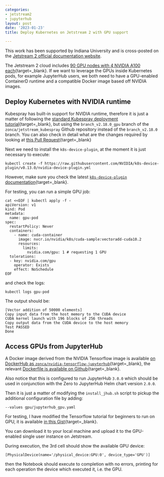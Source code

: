 ```yaml
---
categories:
- jetstream2
- jupyterhub
layout: post
date: '2023-01-23'
title: Deploy Kubernetes on Jetstream 2 with GPU support

---
```


This work has been supported by Indiana University and is cross-posted on the <a href="https://docs.jetstream-cloud.org/general/k8sgpu" rel="canonical">Jetstream 2 official documentation website</a>.

The Jetstream 2 cloud includes [90 GPU nodes with 4 NVIDIA A100 each](https://docs.jetstream-cloud.org/overview/config/){target=\_blank}.
If we want to leverage the GPUs inside Kubernetes pods, for example JupyterHub users, we both need to have a GPU-enabled ContainerD runtime and a compatible Docker image based off NVIDIA images.

## Deploy Kubernetes with NVIDIA runtime

Kubespray has built-in support for NVIDIA runtime, therefore it is just a matter of following the [standard Kubespray deployment tutorial](https://www.zonca.dev/posts/2022-03-31-jetstream2_jupyterhub){target=\_blank}, but using the `branch_v2.18.0_gpu` branch of the `zonca/jetstream_kubespray` Github repository instead of the `branch_v2.18.0` branch.
You can also check in detail what are the changes required by looking at [this Pull Request](https://github.com/zonca/jetstream_kubespray/pull/20){target=\_blank}

Next we need to install the `k8s-device-plugin`, at the moment it is just necessary to execute:

    kubectl create -f https://raw.githubusercontent.com/NVIDIA/k8s-device-plugin/v0.13.0/nvidia-device-plugin.yml

However, make sure you check the latest [`k8s-device-plugin` documentation](https://github.com/NVIDIA/k8s-device-plugin){target=\_blank}.

For testing, you can run a simple GPU job:

```
cat <<EOF | kubectl apply -f -
apiVersion: v1
kind: Pod
metadata:
  name: gpu-pod
spec:
  restartPolicy: Never
  containers:
    - name: cuda-container
      image: nvcr.io/nvidia/k8s/cuda-sample:vectoradd-cuda10.2
      resources:
        limits:
          nvidia.com/gpu: 1 # requesting 1 GPU
  tolerations:
  - key: nvidia.com/gpu
    operator: Exists
    effect: NoSchedule
EOF
```

and check the logs:

    kubectl logs gpu-pod

The output should be:

```
[Vector addition of 50000 elements]
Copy input data from the host memory to the CUDA device
CUDA kernel launch with 196 blocks of 256 threads
Copy output data from the CUDA device to the host memory
Test PASSED
Done
```

## Access GPUs from JupyterHub

A Docker image derived from the NVIDIA Tensorflow image is available [on DockerHub as `zonca/nvidia-tensorflow-jupyterhub`](https://hub.docker.com/r/zonca/nvidia-tensorflow-jupyterhub){target=\_blank}, the relevant [Dockerfile is available on Github](https://github.com/zonca/jupyterhub-deploy-kubernetes-jetstream/blob/master/gpu/nvidia-tensorflow-jupyterhub/Dockerfile){target=\_blank}.

Also notice that this is configured to run JupyterHub `3.0.0` which should be used in conjunction with the Zero to JupyterHub Helm chart version `2.0.0`.

Then it is just a matter of modifying the `install_jhub.sh` script to pickup the additional configuration file by adding:

    --values gpu/jupyterhub_gpu.yaml

For testing, I have modified the Tensorflow tutorial for beginners to run on GPU, it is available [in this Gist](https://gist.github.com/zonca/3da7896544da9881fe9081a441964a26){target=\_blank}.

You can download it to your local machine and upload it to the GPU-enabled single user instance on Jetstream.

During execution, the 3rd cell should show the available GPU device:

    [PhysicalDevice(name='/physical_device:GPU:0', device_type='GPU')]

then the Notebook should execute to completion with no errors, printing for each operation the device which executed it, i.e. the GPU.
